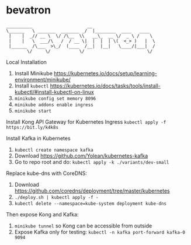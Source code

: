 # bevatron

```
__________                     __                        
\______   \ _______  _______ _/  |________  ____   ____  
 |    |  _// __ \  \/ /\__  \\   __\_  __ \/  _ \ /    \ 
 |    |   \  ___/\   /  / __ \|  |  |  | \(  <_> )   |  \
 |______  /\___  >\_/  (____  /__|  |__|   \____/|___|  /
        \/     \/           \/                        \/ 
```

Local Installation
1. Install Minikube  https://kubernetes.io/docs/setup/learning-environment/minikube/
2. Install ```kubectl``` https://kubernetes.io/docs/tasks/tools/install-kubectl/#install-kubectl-on-linux
2. ```minikube config set memory 8096```
3. ```minikube addons enable ingress ```
4. ```minikube start```

Install Kong API Gateway for Kubernetes Ingress
```kubectl apply -f https://bit.ly/k4k8s```

Install Kafka in Kubernetes
1. ```kubectl create namespace kafka```
2. Download https://github.com/Yolean/kubernetes-kafka
3. Go to repo root and do: ```kubectl apply -k ./variants/dev-small```

Replace kube-dns with CoreDNS:
1. Download https://github.com/coredns/deployment/tree/master/kubernetes
2. ```./deploy.sh | kubectl apply -f -```
3. ```kubectl delete --namespace=kube-system deployment kube-dns```

Then expose Kong and Kafka:
1. ```minikube tunnel``` so Kong can be accessible from outside
2. Expose Kafka only for testing: ```kubectl -n kafka port-forward kafka-0 9094```
